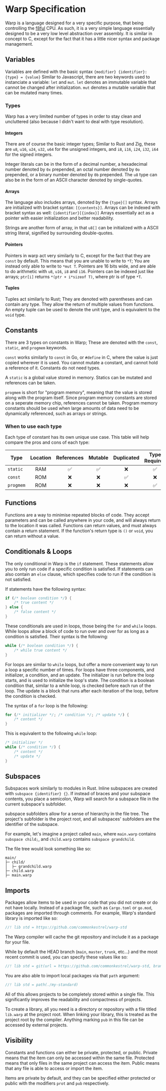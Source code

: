 # Warp Specification

Warp is a language designed for a very specific purpose, that being controlling the [f8ful](https://github.com/commonkestrel/fateful) CPU.
As such, it is a very simple language essentially designed to be a very low level abstraction over assembly.
It is similar in concept to C, except for the fact that it has a little nicer syntax and package management.

## Variables

Variables are defined with the basic syntax `{modifier} {identifier}: {type} = {value}`
Similar to Javascript, there are two keywords used to instanciate a variable: `let` and `mut`.
`let` denotes an immutable variable that cannot be changed after initialization.
`mut` denotes a mutable variable that can be mutated many times.

### Types

Warp has a very limited number of types in order to stay clean and uncluttered (also because I didn't want to deal with type resolution).

#### Integers

There are of course the basic integer types;
Similar to Rust and Zig, these are `u8`, `u16`, `u24`, `u32`, `u64` for the unsigned integers,
and `i8`, `i16`, `i24`, `i32`, `i64` for the signed integers.

Integer literals can be in the form of a decimal number, a hexadecimal number denoted by `0x` prepended,
an octal number denoted by `0o` prepended, or a binary number denoted by `0b` prepended.
The `u8` type can also be in the form of an ASCII character denoted by single-quotes.

#### Arrays

The language also includes arrays, denoted by the `{type}[]` syntax.
Arrays are initialized with bracket syntax: `[{contents}]`.
Arrays can be indexed with bracket syntax as well: `{identifier}[{index}]`
Arrays essentially act as a pointer with easier initialization and better readability.

Strings are another form of array, in that `u8[]` can be initialized with a ASCII string literal,
signified by surrounding double-quotes.

#### Pointers

Pointers in warp act very similarly to C, except for the fact that they are `const` by default.
This means that you are unable to write to `*T`; You are instead only able to write to `*mut T`.
Pointers are 16 bits wide, and are able to do arithmetic with `u8`, `u16`, `i8` and `i16`.
Pointers can be indexed just like arrays; `ptr[i]` returns `*(ptr + i*sizeof T)`, where ptr is of type `*T`.

#### Tuples

Tuples act similarly to Rust; They are denoted with parentheses and can contain any type.
They allow the return of multiple values from functions.
An empty tuple can be used to denote the unit type, and is equivalent to the `void` type.

## Constants

There are 3 types on constants in Warp; These are denoted with the `const`, `static`, and `progmem` keywords.

`const` works similarly to `const` in Go, or `#define` in C, where the value is just copied wherever it is used.
You cannot mutate a constant, and cannot hold a reference of it.
Constants do not need types.

A `static` is a global value stored in memory. Statics can be mutated and references can be taken.


`progmem` is short for "program memory", meaning that the value is stored along with the program itself.
Since program memory constants are stored on a seperate memory chip, references cannot be taken.
Program memory constants should be used when large amounts of data need to be dynamically referenced,
such as arrays or strings.

### When to use each type

Each type of constant has its own unique use case.
This table will help compare the pros and cons of each type:

|    Type   | Location | References | Mutable | Duplicated | Type Required |
|-----------|:--------:|:----------:|:-------:|:----------:|:-------------:|
| `static`  |   RAM    |     ✅     |    ✅   |     ❌    |       ✅      |
| `const`   |   ROM    |     ❌     |    ❌   |     ✅    |       ❌      |
| `progmem` |   ROM    |     ❌     |    ❌   |     ❌    |       ✅      |

## Functions

Functions are a way to minimise repeated blocks of code.
They accept parameters and can be called anywhere in your code, and will always return to the location it was called.
Functions can return values, and must always contain a return statement.
If the function's return type is `()` or `void`, you can return without a value.

## Conditionals & Loops

The only conditional in Warp is the `if` statement.
These statements allow you to only run code if a specific condition is satisfied.
If statements can also contain an `else` clause,
which specifies code to run if the condition is not satisfied.

If statements have the following syntax:
```rs
if (/* boolean condition */) {
    /* true content */
} else {
    /* false content */
}
```

These conditionals are used in loops, those being the `for` and `while` loops.
While loops allow a block of code to run over and over for as long as a condition is satisfied.
Their syntax is the following:
```rs
while (/* boolean condition */) {
    /* while true content */
}
```

For loops are similar to `while` loops, but offer a more convenient way to run a loop a specific number of times.
For loops have three components, and initializer, a condition, and an update.
The initializer is run before the loop starts, and is used to initialize the loop's state.
The condition is a boolean condition that, similar to a while loop, is checked before each run of the loop.
The update is a block that runs after each iteration of the loop, before the condition is checked.

The syntax of a `for` loop is the following: 
```rs
for (/* initializer */; /* condition */; /* update */) {
    /* content */
}
```

This is equivalent to the following `while` loop:
```rs
/* initializer */
while (/* condition */) {
    /* content */
    /* update */
}
```

## Subspaces

Subspaces work similarly to modules in Rust.
Inline subspaces are created with `subspace {identifier} {}`.
If instead of braces and your subspace contents, you place a semicolon,
Warp will search for a subspace file in the current subspace's subfolder.

subspace subfolders allow for a sense of hierarchy in the file tree.
The project's subfolder is the project root, and all subspaces' subfolders are the identifier of the subspace.

For example, let's imagine a project called `main`,
where `main.warp` contains `subspace child;`, and `child.warp` contains `subspace grandchild`.

The file tree would look something like so:

```
main/
├─ child/
│  ├─ grandchild.warp
├─ child.warp
├─ main.warp
```

## Imports

Packages allow items to be used in your code that you did not create or do not have locally.
Instead of a package file, such as `Cargo.toml` or `go.mod`,
packages are imported through comments.
For example, Warp's standard library is imported like so:
``` rs
//! lib std = https://github.com/commonkestrel/warp-std
```
The Warp compiler will cache the git repository and include it as a package for your file.

While by default the HEAD branch (`main`, `master`, `trunk`, etc...) and the most recent commit is used,
you can specify these values like so:
```rs
//! lib std = git(url = https://github.com/commonkestrel/warp-std, branch = main, commit = 5a6bb6d)
```

You are also able to import local packages via that `path` argument:
```rs
//! lib std = path(./my-standard)
```

All of this allows projects to be completely stored within a single file.
This significantly improves the readability and compactness of projects.

To create a library, all you need is a directory or repository with a file titled `lib.warp` at the project root.
When linking your library, this is treated as the project root by the compiler.
Anything marking `pub` in this file can be accessed by external projects.

## Visibility

Constants and functions can either be private, protected, or public.
Private means that the item can only be accessed within the same file.
Protected means that only files in the same project can access the item.
Public means that any file is able to access or import the item.

Items are private by default, and they can be specified either protected or public with the modifiers `prot` and `pub` respectively.
